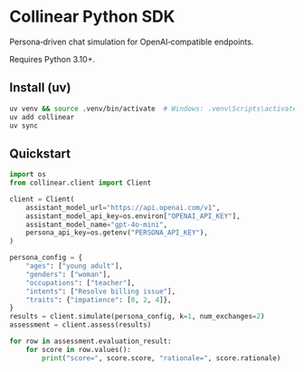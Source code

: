 # Collinear Python SDK

Persona‑driven chat simulation for OpenAI‑compatible endpoints.

Requires Python 3.10+.

## Install (uv)

```bash
uv venv && source .venv/bin/activate  # Windows: .venv\Scripts\activate
uv add collinear
uv sync
```

## Quickstart

```python
import os
from collinear.client import Client

client = Client(
    assistant_model_url="https://api.openai.com/v1",
    assistant_model_api_key=os.environ["OPENAI_API_KEY"],
    assistant_model_name="gpt-4o-mini",
    persona_api_key=os.getenv("PERSONA_API_KEY"),
)

persona_config = {
    "ages": ["young adult"],
    "genders": ["woman"],
    "occupations": ["teacher"],
    "intents": ["Resolve billing issue"],
    "traits": {"impatience": [0, 2, 4]},
}
results = client.simulate(persona_config, k=1, num_exchanges=2)
assessment = client.assess(results)

for row in assessment.evaluation_result:
    for score in row.values():
        print("score=", score.score, "rationale=", score.rationale)
```
